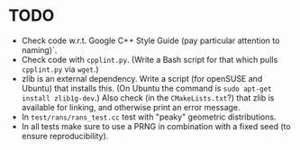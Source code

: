 # TODO

- Check code w.r.t. Google C++ Style Guide (pay particular attention to naming)`.
- Check code with ``cpplint.py``. (Write a Bash script for that which pulls ``cpplint.py`` via ``wget``.)
- zlib is an external dependency. Write a script (for openSUSE and Ubuntu) that installs this. (On Ubuntu the command is ``sudo apt-get install zlib1g-dev``.) Also check (in the ``CMakeLists.txt``?) that zlib is available for linking, and otherwise print an error message.
- In ``test/rans/rans_test.cc`` test with "peaky" geometric distributions.
- In all tests make sure to use a PRNG in combination with a fixed seed (to ensure reproducibility).
